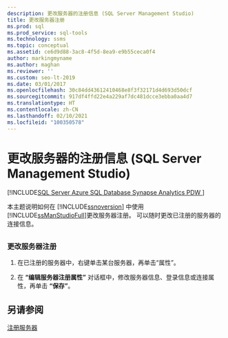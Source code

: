 ```yaml
---
description: 更改服务器的注册信息 (SQL Server Management Studio)
title: 更改服务器注册
ms.prod: sql
ms.prod_service: sql-tools
ms.technology: ssms
ms.topic: conceptual
ms.assetid: ce6d9d88-3ac8-4f5d-8ea9-e9b55ceca0f4
author: markingmyname
ms.author: maghan
ms.reviewer: ''
ms.custom: seo-lt-2019
ms.date: 03/01/2017
ms.openlocfilehash: 30c84dd43612410468e8f3f32171d4d693d50dcf
ms.sourcegitcommit: 917df4ffd22e4a229af7dc481dcce3ebba0aa4d7
ms.translationtype: HT
ms.contentlocale: zh-CN
ms.lasthandoff: 02/10/2021
ms.locfileid: "100350578"
---
```

# <a name="change-a-server39s-registration-sql-server-management-studio"></a>更改服务器的注册信息 (SQL Server Management Studio)

[!INCLUDE[SQL Server Azure SQL Database Synapse Analytics PDW ](../../includes/applies-to-version/sql-asdb-asdbmi-asa-pdw.md)]

本主题说明如何在 [!INCLUDE[ssnoversion](../../includes/ssnoversion-md.md)] 中使用 [!INCLUDE[ssManStudioFull](../../includes/ssmanstudiofull-md.md)]更改服务器注册。 可以随时更改已注册的服务器的连接信息。

## <a name="SSMSProcedure"></a>

### <a name="to-change-a-servers-registration"></a>更改服务器注册

1. 在已注册的服务器中，右键单击某台服务器，再单击“属性”。

2. 在 **“编辑服务器注册属性”** 对话框中，修改服务器信息、登录信息或连接属性，再单击 **“保存”**。

## <a name="see-also"></a>另请参阅

[注册服务器](./register-servers.md)